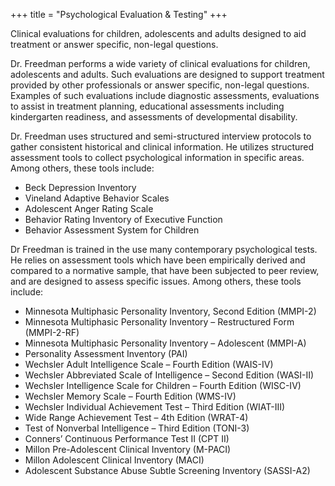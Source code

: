 +++
title = "Psychological Evaluation & Testing"
+++

Clinical evaluations for children, adolescents and adults designed to aid treatment or answer specific, non-legal questions.

<!--more-->

Dr. Freedman performs a wide variety of clinical evaluations for children, adolescents and adults. Such evaluations are designed to support treatment provided by other professionals or answer specific, non-legal questions. Examples of such evaluations include diagnostic assessments, evaluations to assist in treatment planning, educational assessments including kindergarten readiness, and assessments of developmental disability.

Dr. Freedman uses structured and semi-structured interview protocols to gather consistent historical and clinical information. He utilizes structured assessment tools to collect psychological information in specific areas. Among others, these tools include:
* Beck Depression Inventory
* Vineland Adaptive Behavior Scales
* Adolescent Anger Rating Scale
* Behavior Rating Inventory of Executive Function
* Behavior Assessment System for Children

Dr Freedman is trained in the use many contemporary psychological tests. He relies on assessment tools which have been empirically derived and compared to a normative sample, that have been subjected to peer review, and are designed to assess specific issues. Among others, these tools include:
* Minnesota Multiphasic Personality Inventory, Second Edition (MMPI-2)
* Minnesota Multiphasic Personality Inventory – Restructured Form (MMPI-2-RF)
* Minnesota Multiphasic Personality Inventory – Adolescent (MMPI-A)
* Personality Assessment Inventory (PAI)
* Wechsler Adult Intelligence Scale – Fourth Edition (WAIS-IV)
* Wechsler Abbreviated Scale of Intelligence – Second Edition (WASI-II)
* Wechsler Intelligence Scale for Children – Fourth Edition (WISC-IV)
* Wechsler Memory Scale – Fourth Edition (WMS-IV)
* Wechsler Individual Achievement Test – Third Edition (WIAT-III)
* Wide Range Achievement Test – 4th Edition (WRAT-4)
* Test of Nonverbal Intelligence – Third Edition (TONI-3)
* Conners’ Continuous Performance Test II (CPT II)
* Millon Pre-Adolescent Clinical Inventory (M-PACI)
* Millon Adolescent Clinical Inventory (MACI)
* Adolescent Substance Abuse Subtle Screening Inventory (SASSI-A2)
